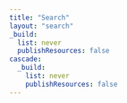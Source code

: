 ```yaml
---
title: "Search"
layout: "search"
_build:
  list: never
  publishResources: false
cascade:
  _build:
    list: never
    publishResources: false
---
```

